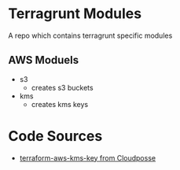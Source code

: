 # Terragrunt Modules

A repo which contains terragrunt specific modules 

## AWS Moduels
* s3
  * creates s3 buckets
* kms
  * creates kms keys 

# Code Sources
* [terraform-aws-kms-key from Cloudposse](https://github.com/cloudposse/terraform-aws-kms-key)
